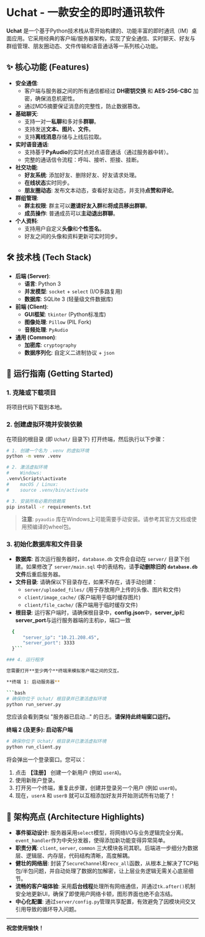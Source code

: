 # Uchat - 一款安全的即时通讯软件


**Uchat** 是一个基于Python技术栈从零开始构建的、功能丰富的即时通讯（IM）桌面应用。它采用经典的客户端/服务器架构，实现了安全通信、实时聊天、好友与群组管理、朋友圈动态、文件传输和语音通话等一系列核心功能。

## ✨ 核心功能 (Features)

*   **安全通信**:
    *   客户端与服务器之间的所有通信都经过 **DH密钥交换** 和 **AES-256-CBC** 加密，确保消息机密性。
    *   通过MD5摘要保证消息的完整性，防止数据篡改。
*   **基础聊天**:
    *   支持一对一**私聊**和多对多**群聊**。
    *   支持发送**文本、图片、文件**。
    *   支持**离线消息**存储与上线后拉取。
*   **实时语音通话**:
    *   支持基于**PyAudio**的实时点对点语音通话（通过服务器中转）。
    *   完整的通话信令流程：呼叫、接听、拒接、挂断。
*   **社交功能**:
    *   **好友系统**: 添加好友、删除好友、好友请求处理。
    *   **在线状态**实时同步。
    *   **朋友圈动态**: 发布文本动态，查看好友动态，并支持**点赞和评论**。
*   **群组管理**:
    *   **群主权限**: 群主可以**邀请好友入群**和**将成员移出群聊**。
    *   **成员操作**: 普通成员可以**主动退出群聊**。
*   **个人资料**:
    *   支持用户自定义**头像**和**个性签名**。
    *   好友之间的头像和资料更新可实时同步。

## 🛠️ 技术栈 (Tech Stack)

*   **后端 (Server)**:
    *   **语言**: Python 3
    *   **并发模型**: `socket` + `select` (I/O多路复用)
    *   **数据库**: SQLite 3 (轻量级文件数据库)
*   **前端 (Client)**:
    *   **GUI框架**: `tkinter` (Python标准库)
    *   **图像处理**: `Pillow` (PIL Fork)
    *   **音频处理**: `PyAudio`
*   **通用 (Common)**:
    *   **加密库**: `cryptography`
    *   **数据序列化**: 自定义二进制协议 + `json`

## 🚀 运行指南 (Getting Started)


### 1. 克隆或下载项目

将项目代码下载到本地。

### 2. 创建虚拟环境并安装依赖

在项目的根目录 (即 `Uchat/` 目录下) 打开终端，然后执行以下步骤：

```bash
# 1. 创建一个名为 .venv 的虚拟环境
python -m venv .venv

# 2. 激活虚拟环境
#    Windows:
.venv\Scripts\activate
#    macOS / Linux:
#    source .venv/bin/activate

# 3. 安装所有必需的依赖库
pip install -r requirements.txt
```
> **注意**: `pyaudio` 库在Windows上可能需要手动安装。请参考其官方文档或使用预编译的wheel包。

### 3. 初始化数据库和文件目录

*   **数据库**: 首次运行服务器时，`database.db` 文件会自动在 `server/` 目录下创建。如果修改了 `server/main.sql` 中的表结构，请**手动删除旧的 `database.db` 文件**后重启服务器。
*   **文件目录**: 请确保以下目录存在，如果不存在，请手动创建：
    *   `server/uploaded_files/`  (用于存放用户上传的头像、图片和文件)
    *   `client/image_cache/`     (客户端用于临时缓存图片)
    *   `client/file_cache/`      (客户端用于临时缓存文件)
*   **根目录**: 运行客户端时，请确保根目录中，**config.json**中，**server_ip**和**server_port**与运行服务器端的主机ip，端口一致
  ```bash
    {
        "server_ip": "10.21.208.45",
        "server_port": 3333
    }```
  
### 4. 运行程序

您需要打开**至少两个**终端来模拟客户端之间的交互。

**终端 1: 启动服务器**

```bash
# 确保你位于 Uchat/ 根目录并已激活虚拟环境
python run_server.py
```
您应该会看到类似 "服务器已启动..." 的日志。**请保持此终端窗口运行。**

**终端 2 (及更多): 启动客户端**

```bash
# 确保你位于 Uchat/ 根目录并已激活虚拟环境
python run_client.py
```
将会弹出一个登录窗口。您可以：
1.  点击 **【注册】** 创建一个新用户 (例如 `userA`)。
2.  使用新账户登录。
3.  打开另一个终端，重复此步骤，创建并登录另一个用户 (例如 `userB`)。
4.  现在，`userA` 和 `userB` 就可以互相添加好友并开始测试所有功能了！

## 🌟 架构亮点 (Architecture Highlights)

*   **事件驱动设计**: 服务器采用`select`模型，将网络I/O与业务逻辑完全分离。`event_handler`作为中央分发器，使得添加新功能变得异常简单。
*   **职责分离**: `client`, `server`, `common` 三大模块各司其职。后端进一步细分为数据层、逻辑层、内存层，代码结构清晰，高度解耦。
*   **健壮的网络层**: 封装了`SecureChannel`和`recv_all`函数，从根本上解决了TCP粘包/半包问题，并自动处理了数据的加解密，让上层业务逻辑无需关心底层细节。
*   **流畅的客户端体验**: 采用**后台线程**处理所有网络通信，并通过`tk.after()`机制安全地更新UI，确保了即使用户网络卡顿，图形界面也绝不会冻结。
*   **中心化配置**: 通过`server/config.py`管理共享配置，有效避免了因模块间交叉引用导致的循环导入问题。

---
**祝您使用愉快！**
